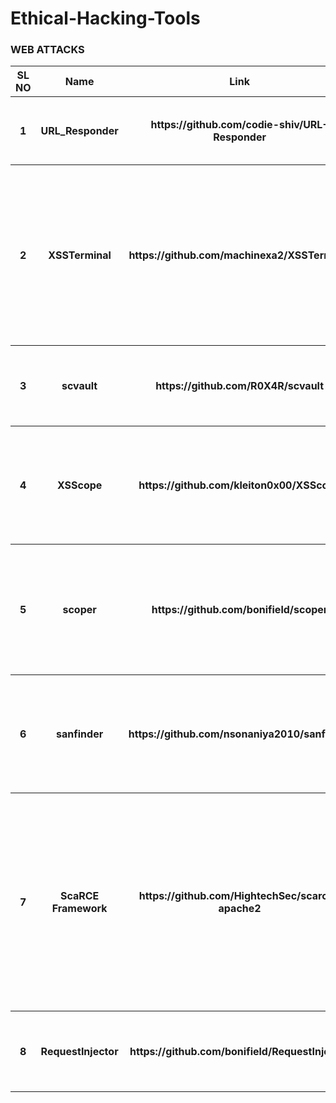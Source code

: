 # Ethical-Hacking-Tools
<h3>WEB ATTACKS</h3>

<table>
<tr>
    <th>SL NO</th>
    <th>Name </th>
    <th>Link</th>
    <th>Description</th>
</tr>

<tr>
    <th>1</th>
    <th>URL_Responder</th>
    <th>https://github.com/codie-shiv/URL-Responder</th>
    <th>To check the http status code of all the links(URLs) collectively</th>
</tr>

<tr>
    <th>2</th>
    <th>XSSTerminal</th>
    <th>https://github.com/machinexa2/XSSTerminal</th>
    <th>It's a tool for developing advanced xss payloads through multiple trials and errors. Develop your own XSS payload interactively for CTFs and maybe even real world</th>
</tr>

<tr>
    <th>3</th>
    <th>scvault</th>
    <th>https://github.com/R0X4R/scvault</th>
    <th>Custom scripts for directory fuzzing, subdomain enumeration and more.</th>
</tr>

<tr>
    <th>4</th>
        <th>XSScope</th>
            <th>https://github.com/kleiton0x00/XSScope</th>
                <th>Advanced GUI Framework for XSS Client Side attacks. It can perform different XSS attacks and HTML Injection in real time.</th>
</tr>

<tr>
    <th>5</th>
        <th>scoper</th>
            <th>https://github.com/bonifield/scoper</th>
                <th>Test a single URL, or a list of URLs, against a Burp Suite-style JSON configuration file to determine in/out-of-scope status</th>
</tr>

<tr>
    <th>6</th>
        <th>sanfinder</th>
            <th>https://github.com/nsonaniya2010/sanfinder</th>
                <th>finds Subject Alternative Names for a given list of domains. Will not print the provided subdomains in the list.</th>
</tr>

<tr>
    <th>7</th>
        <th>ScaRCE Framework</th>
            <th>https://github.com/HightechSec/scarce-apache2</th>
                <th>This tool can scan websites with CVE-2021-41773 Vulnerability that are affecting Apache2 Webserver, ScaRCE can run too for executing Remote Command Injections at the web servers</th>
</tr>

<tr>
    <th>8</th>
    <th>RequestInjector</th>
    <th>https://github.com/bonifield/RequestInjector</th>
    <th>Scan a URL using one or more given wordlists with optional URL transformations</th>
</tr>

</table>
